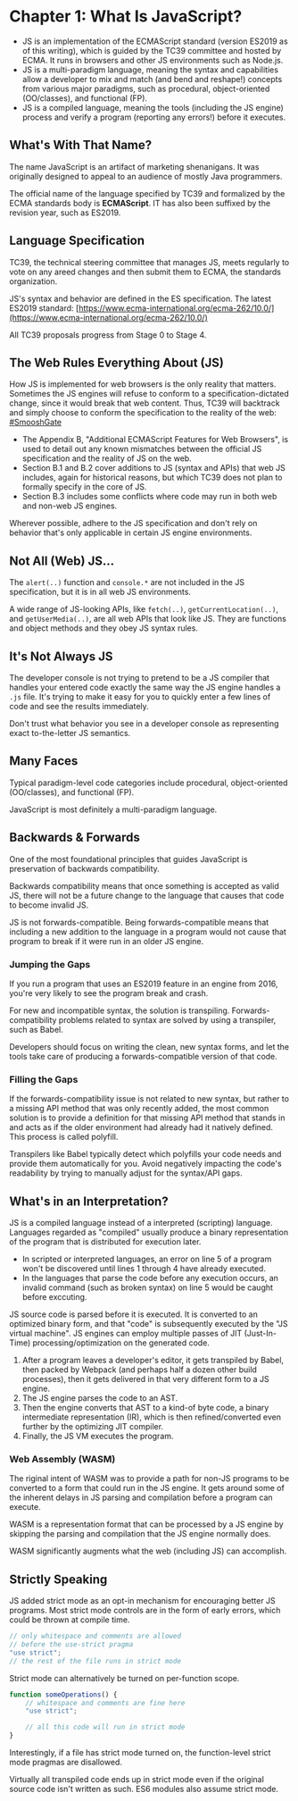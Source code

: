 # Chapter 1: What Is JavaScript?

* JS is an implementation of the ECMAScript standard \(version ES2019 as of this writing\), which is guided by the TC39 committee and hosted by ECMA. It runs in browsers and other JS environments such as Node.js.
* JS is a multi-paradigm language, meaning the syntax and capabilities allow a developer to mix and match \(and bend and reshape!\) concepts from various major paradigms, such as procedural, object-oriented \(OO/classes\), and functional \(FP\).
* JS is a compiled language, meaning the tools \(including the JS engine\) process and verify a program \(reporting any errors!\) before it executes.

## What's With That Name?

The name JavaScript is an artifact of marketing shenanigans. It was originally designed to appeal to an audience of mostly Java programmers.

The official name of the language specified by TC39 and formalized by the ECMA standards body is **ECMAScript**. IT has also been suffixed by the revision year, such as ES2019.

## Language Specification

TC39, the technical steering committee that manages JS, meets regularly to vote on any areed changes and then submit them to ECMA, the standards organization.

JS's syntax and behavior are defined in the ES specification. The latest ES2019 standard: [https://www.ecma-international.org/ecma-262/10.0/](https://www.ecma-international.org/ecma-262/10.0/)

All TC39 proposals progress from Stage 0 to Stage 4.

## The Web Rules Everything About \(JS\)

How JS is implemented for web browsers is the only reality that matters. Sometimes the JS engines will refuse to conform to a specification-dictated change, since it would break that web content. Thus, TC39 will backtrack and simply choose to conform the specification to the reality of the web: [\#SmooshGate](https://developers.google.com/web/updates/2018/03/smooshgate)

* The Appendix B, "Additional ECMAScript Features for Web Browsers", is used to detail out any known mismatches between the official JS specification and the reality of JS on the web.
* Section B.1 and B.2 cover additions to JS \(syntax and APIs\) that web JS includes, again for historical reasons, but which TC39 does not plan to formally specify in the core of JS.
* Section B.3 includes some conflicts where code may run in both web and non-web JS engines.

Wherever possible, adhere to the JS specification and don't rely on behavior that's only applicable in certain JS engine environments.

## Not All \(Web\) JS...

The `alert(..)` function and `console.*` are not included in the JS specification, but it is in all web JS environments.

A wide range of JS-looking APIs, like `fetch(..)`, `getCurrentLocation(..)`, and `getUserMedia(..)`, are all web APIs that look like JS. They are functions and object methods and they obey JS syntax rules.

## It's Not Always JS

The developer console is not trying to pretend to be a JS compiler that handles your entered code exactly the same way the JS engine handles a `.js` file. It's trying to make it easy for you to quickly enter a few lines of code and see the results immediately.

Don't trust what behavior you see in a developer console as representing exact to-the-letter JS semantics.

## Many Faces

Typical paradigm-level code categories include procedural, object-oriented \(OO/classes\), and functional \(FP\).

JavaScript is most definitely a multi-paradigm language.

## Backwards & Forwards

One of the most foundational principles that guides JavaScript is preservation of backwards compatibility.

Backwards compatibility means that once something is accepted as valid JS, there will not be a future change to the language that causes that code to become invalid JS.

JS is not forwards-compatible. Being forwards-compatible means that including a new addition to the language in a program would not cause that program to break if it were run in an older JS engine.

### Jumping the Gaps

If you run a program that uses an ES2019 feature in an engine from 2016, you're very likely to see the program break and crash.

For new and incompatible syntax, the solution is transpiling. Forwards-compatibility problems related to syntax are solved by using a transpiler, such as Babel.

Developers should focus on writing the clean, new syntax forms, and let the tools take care of producing a forwards-compatible version of that code.

### Filling the Gaps

If the forwards-compatibility issue is not related to new syntax, but rather to a missing API method that was only recently added, the most common solution is to provide a definition for that missing API method that stands in and acts as if the older environment had already had it natively defined. This process is called polyfill.

Transpilers like Babel typically detect which polyfills your code needs and provide them automatically for you. Avoid negatively impacting the code's readability by trying to manually adjust for the syntax/API gaps.

## What's in an Interpretation?

JS is a compiled language instead of a interpreted \(scripting\) language. Languages regarded as "compiled" usually produce a binary representation of the program that is distributed for execution later.

* In scripted or interpreted languages, an error on line 5 of a program won't be discovered until lines 1 through 4 have already executed.
* In the languages that parse the code before any execution occurs, an invalid command \(such as broken syntax\) on line 5 would be caught before exccuting.

JS source code is parsed before it is executed. It is converted to an optimized binary form, and that "code" is subsequently executed by the "JS virtual machine". JS engines can employ multiple passes of JIT \(Just-In-Time\) processing/optimization on the generated code.

1. After a program leaves a developer's editor, it gets transpiled by Babel, then packed by Webpack \(and perhaps half a dozen other build processes\), then it gets delivered in that very different form to a JS engine.
2. The JS engine parses the code to an AST.
3. Then the engine converts that AST to a kind-of byte code, a binary intermediate representation \(IR\), which is then refined/converted even further by the optimizing JIT compiler.
4. Finally, the JS VM executes the program.

### Web Assembly \(WASM\)

The riginal intent of WASM was to provide a path for non-JS programs to be converted to a form that could run in the JS engine. It gets around some of the inherent delays in JS parsing and compilation before a program can execute.

WASM is a representation format that can be processed by a JS engine by skipping the parsing and compilation that the JS engine normally does.

WASM significantly augments what the web \(including JS\) can accomplish.

## Strictly Speaking

JS added strict mode as an opt-in mechanism for encouraging better JS programs. Most strict mode controls are in the form of early errors, which could be thrown at compile time.

```javascript
// only whitespace and comments are allowed
// before the use-strict pragma
"use strict";
// the rest of the file runs in strict mode
```

Strict mode can alternatively be turned on per-function scope.

```javascript
function someOperations() {
    // whitespace and comments are fine here
    "use strict";

    // all this code will run in strict mode
}
```

Interestingly, if a file has strict mode turned on, the function-level strict mode pragmas are disallowed.

Virtually all transpiled code ends up in strict mode even if the original source code isn't written as such. ES6 modules also assume strict mode.

